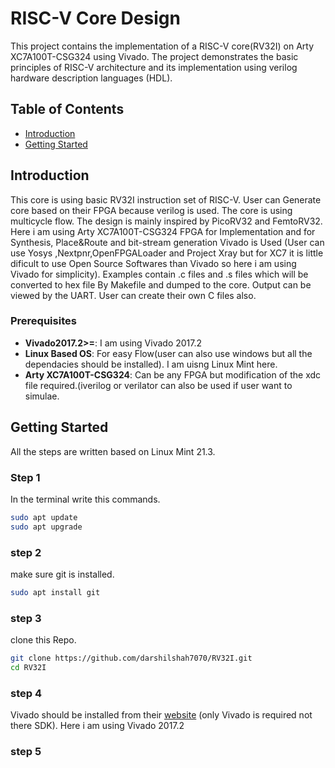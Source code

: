 # RISC-V Core Design

This project contains the implementation of a RISC-V core(RV32I) on Arty XC7A100T-CSG324 using Vivado. The project demonstrates the basic principles of RISC-V architecture and its implementation using verilog hardware description languages (HDL).

## Table of Contents

- [Introduction](#introduction)
- [Getting Started](#gettingstarted)

## Introduction


This core is using basic RV32I instruction set of RISC-V. User can Generate core based on their FPGA because verilog is used. The core is using multicycle flow. The design is mainly inspired by PicoRV32 and FemtoRV32. 
Here i am using Arty XC7A100T-CSG324 FPGA  for Implementation and for Synthesis, Place&Route and bit-stream generation Vivado is Used (User can use Yosys ,Nextpnr,OpenFPGALoader and Project Xray but for XC7 it is little dificult to use Open Source Softwares than Vivado so here i am using Vivado for simplicity).
Examples contain .c files and .s files which will be converted to hex file By Makefile and dumped to the core. Output can be viewed by the UART. User can create their own C files also.

### Prerequisites

- **Vivado2017.2>=**: I am using Vivado 2017.2
- **Linux Based OS**: For easy Flow(user can also use windows but all the dependacies should be installed). I am uisng Linux Mint here.
- **Arty XC7A100T-CSG324**: Can be any FPGA but modification of the xdc file required.(iverilog or verilator can also be used if user want to simulae. 


## Getting Started
All the steps are written based on Linux Mint 21.3.
### Step 1 ###
In the terminal write this commands.
```bash
sudo apt update
sudo apt upgrade
```
### step 2 ###
make sure git is installed.
```bash
sudo apt install git
```

### step 3 ###
clone this Repo.

```bash
git clone https://github.com/darshilshah7070/RV32I.git
cd RV32I
```
### step 4 ###
Vivado should be installed from their [website](https://www.xilinx.com/support/download.html) (only Vivado is required not there SDK). Here i am using Vivado 2017.2

### step 5 ###


